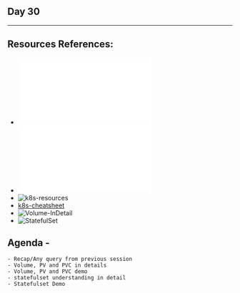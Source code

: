 ## Day 30
*************************************************************************************

## Resources References:
- ![Complete-Notes](../TrainingQueries-Agenda.txt)
- ![K8S-Contents](../K8S_DeepDive_Content.md)
- ![k8s-resources](../k8s_resources/)
- [k8s-cheatsheet](https://jamesdefabia.github.io/docs/user-guide/kubectl-cheatsheet/)
- ![Volume-InDetail](../k8s_resources/09-10-pod-volumes/)
- ![StatefulSet](../k8s_resources/08-StatefulSet/)


## Agenda -
	- Recap/Any query from previous session
	- Volume, PV and PVC in details
	- Volume, PV and PVC demo
	- statefulset understanding in detail
	- Statefulset Demo